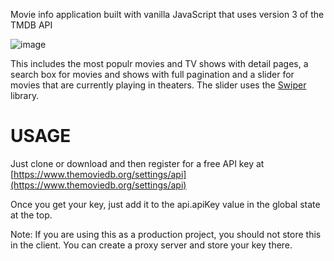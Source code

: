 Movie info application built with vanilla JavaScript that uses version 3 of the TMDB API

![image](https://github.com/user-attachments/assets/a1732ee8-66c0-43a7-b10a-0e3939025427)

This includes the most populr movies and TV shows with detail pages, a search box for movies and shows with full pagination and a slider for movies that are currently playing in theaters. The slider uses the [Swiper](https://swiperjs.com/) library.

<h1>USAGE</h1>

Just clone or download and then register for a free API key at [https://www.themoviedb.org/settings/api](https://www.themoviedb.org/settings/api)

Once you get your key, just add it to the api.apiKey value in the global state at the top.

Note: If you are using this as a production project, you should not store this in the client. You can create a proxy server and store your key there.

